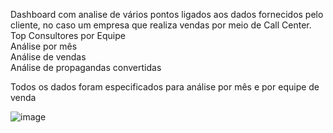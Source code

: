 Dashboard com analise de vários pontos ligados aos dados fornecidos pelo cliente, no caso um empresa que realiza vendas por meio de Call Center.</br>
Top Consultores por Equipe</br>
Análise por mês</br>
Análise de vendas</br>
Análise de propagandas convertidas</br>

Todos os dados foram especificados para análise por mês e por equipe de venda


![image](https://github.com/RenanBaffi/Dashboard-Vendas-CallCenter/assets/125895715/a76ea6f4-0a30-4a46-b6fe-29e963ffe978)
